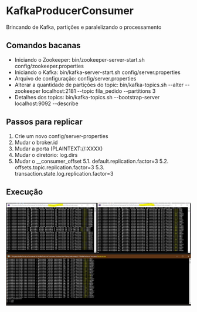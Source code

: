 # KafkaProducerConsumer
Brincando de Kafka, partições e paralelizando o processamento

## Comandos bacanas

* Iniciando o Zookeeper: bin/zookeeper-server-start.sh config/zookeeper.properties
* Iniciando o Kafka: bin/kafka-server-start.sh config/server.properties
* Arquivo de configuração: config/server.properties
* Alterar a quantidade de partições do topic: bin/kafka-topics.sh --alter --zookeeper localhost:2181 --topic fila_pedido --partitions 3
* Detalhes dos topics: bin/kafka-topics.sh --bootstrap-server localhost:9092 --describe

## Passos para replicar
1. Crie um novo config/server-properties
2. Mudar o broker.id
3. Mudar a porta (PLAINTEXT://:XXXX)
4. Mudar o diretório: log.dirs
5. Mudar o __consumer_offset
5.1. default.replication.factor=3
5.2. offsets.topic.replication.factor=3
5.3. transaction.state.log.replication.factor=3

## Execução
![Executando o projeto](https://github.com/fernandogjose/KafkaProducerConsumer/blob/main/Images/Kafka-Executando.JPG)
